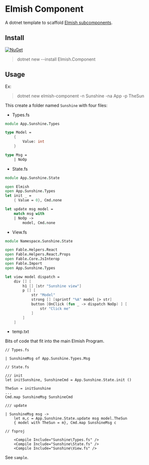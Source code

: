 # Elmish Component

A dotnet template to scaffold [Elmish subcomponents](https://elmish.github.io/elmish/parent-child.html).

## Install


[![NuGet](https://img.shields.io/nuget/v/Nuget.Core.svg?style=flat-square)](https://www.nuget.org/packages/Elmish.Component/0.1.0)

>dotnet new --install Elmish.Component

## Usage

Ex:

>dotnet new elmish-component -n Sunshine -na App -p TheSun

This create a folder named `Sunshine` with four files:

- Types.fs
```fsharp
module App.Sunshine.Types

type Model = 
    {
        Value: int
    }

type Msg = 
    | NoOp
```

- State.fs
```fsharp
module App.Sunshine.State

open Elmish
open App.Sunshine.Types
let init _ =
    { Value = 0}, Cmd.none

let update msg model =
    match msg with
    | NoOp ->
        model, Cmd.none    
```
- View.fs
```fsharp
module Namespace.Sunshine.State

open Fable.Helpers.React
open Fable.Helpers.React.Props
open Fable.Core.JsInterop
open Fable.Import
open App.Sunshine.Types

let view model dispatch =
    div [] [ 
        h1 [] [str "Sunshine view"]
        p [] [
            str "Model"
            strong [] [sprintf "%A" model |> str]
            button [OnClick (fun _ -> dispatch NoOp) ] [
                str "Click me"
            ]
        ]
    ]
```
- temp.txt

Bits of code that fit into the main Elmish Program.
```
// Types.fs

| SunshineMsg of App.Sunshine.Types.Msg

// State.fs

/// init
let initSunshine, SunshineCmd = App.Sunshine.State.init ()

TheSun = initSunshine
...
Cmd.map SunshineMsg SunshineCmd

/// update

| SunshineMsg msg ->
    let m,c = App.Sunshine.State.update msg model.TheSun
    { model with TheSun = m}, Cmd.map SunshineMsg c

// fsproj

    <Compile Include="Sunshine\Types.fs" />
    <Compile Include="Sunshine\State.fs" />
    <Compile Include="Sunshine\View.fs" />
```

See `sample`.